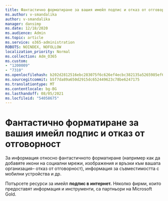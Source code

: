 ```yaml
---
title: Фантастично форматиране за вашия имейл подпис и отказ от отговорност
ms.author: v-smandalika
author: v-smandalika
manager: dansimp
ms.date: 12/18/2020
ms.audience: Admin
ms.topic: article
ms.service: o365-administration
ROBOTS: NOINDEX, NOFOLLOW
localization_priority: Normal
ms.collection: Adm_O365
ms.custom:
- "1200009"
- "7310"
ms.openlocfilehash: b202d2812516ebc283075f6c626ef4ecbc382135a5265985ef61aab1c4eedca6
ms.sourcegitcommit: b5f7da89a650d2915dc652449623c78be6247175
ms.translationtype: MT
ms.contentlocale: bg-BG
ms.lasthandoff: 08/05/2021
ms.locfileid: "54058675"
---
```

# <a name="fancy-formatting-for-your-email-signature-and-disclaimer"></a>Фантастично форматиране за вашия имейл подпис и отказ от отговорност
За информация относно фантастичното форматиране (например как да добавяте икони на социални мрежи, изображения и връзки към вашата организация– отказ от отговорност), информация за съвместимостта с мобилни устройства и др.

Потърсете ресурси за имейл **подпис в интернет.** Няколко фирми, които предоставят информация и инструменти, са партньори на Microsoft Gold.
